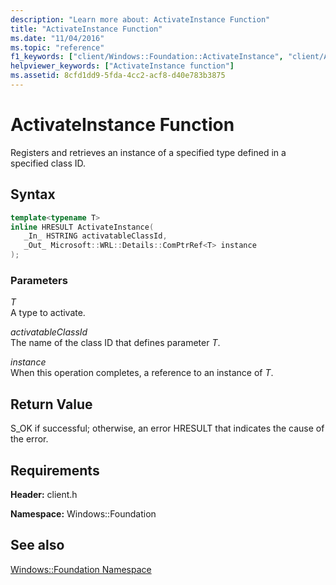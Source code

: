 ```yaml
---
description: "Learn more about: ActivateInstance Function"
title: "ActivateInstance Function"
ms.date: "11/04/2016"
ms.topic: "reference"
f1_keywords: ["client/Windows::Foundation::ActivateInstance", "client/ABI::Windows::Foundation::ActivateInstance"]
helpviewer_keywords: ["ActivateInstance function"]
ms.assetid: 8cfd1dd9-5fda-4cc2-acf8-d40e783b3875
---
```

# ActivateInstance Function

Registers and retrieves an instance of a specified type defined in a specified class ID.

## Syntax

```cpp
template<typename T>
inline HRESULT ActivateInstance(
   _In_ HSTRING activatableClassId,
   _Out_ Microsoft::WRL::Details::ComPtrRef<T> instance
);
```

### Parameters

*T*<br/>
A type to activate.

*activatableClassId*<br/>
The name of the class ID that defines parameter *T*.

*instance*<br/>
When this operation completes, a reference to an instance of *T*.

## Return Value

S_OK if successful; otherwise, an error HRESULT that indicates the cause of the error.

## Requirements

**Header:** client.h

**Namespace:** Windows::Foundation

## See also

[Windows::Foundation Namespace](windows-foundation-namespace.md)
